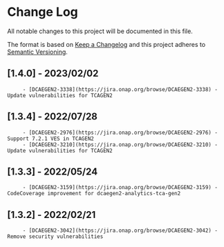 # Change Log
All notable changes to this project will be documented in this file.

The format is based on [Keep a Changelog](http://keepachangelog.com/)
and this project adheres to [Semantic Versioning](http://semver.org/).

## [1.4.0] - 2023/02/02
         - [DCAEGEN2-3338](https://jira.onap.org/browse/DCAEGEN2-3338) - Update vulnerabilities for TCAGEN2

## [1.3.4] - 2022/07/28
         - [DCAEGEN2-2976](https://jira.onap.org/browse/DCAEGEN2-2976) - Support 7.2.1 VES in TCAGEN2
         - [DCAEGEN2-3210](https://jira.onap.org/browse/DCAEGEN2-3210) - Update vulnerabilities for TCAGEN2

## [1.3.3] - 2022/05/24
         - [DCAEGEN2-3159](https://jira.onap.org/browse/DCAEGEN2-3159) - CodeCoverage improvement for dcaegen2-analytics-tca-gen2

## [1.3.2] - 2022/02/21
         - [DCAEGEN2-3042](https://jira.onap.org/browse/DCAEGEN2-3042) - Remove security vulnerabilities
